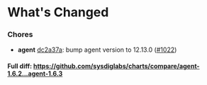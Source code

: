# What's Changed

### Chores
- **agent** [dc2a37a](https://github.com/sysdiglabs/charts/commit/dc2a37a2f4d63967e14874ee11c788eb7cd7fba1): bump agent version to 12.13.0 ([#1022](https://github.com/sysdiglabs/charts/issues/1022))

#### Full diff: https://github.com/sysdiglabs/charts/compare/agent-1.6.2...agent-1.6.3
